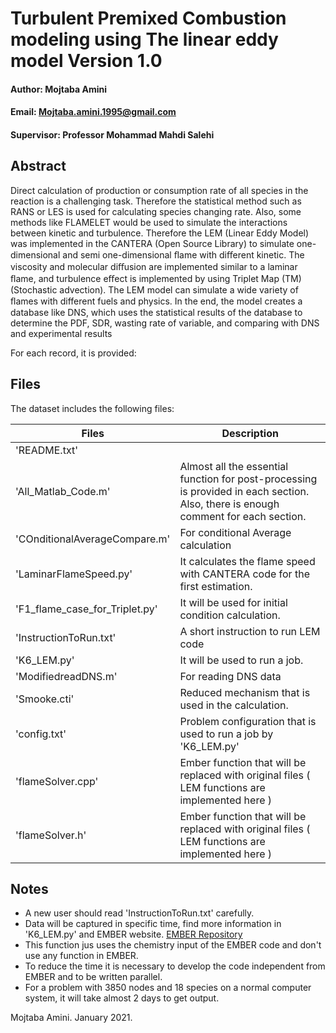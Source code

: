 Turbulent Premixed Combustion modeling using The linear eddy model
Version 1.0
==================================================================
#### Author: Mojtaba Amini ####
#### Email: Mojtaba.amini.1995@gmail.com ####
#### Supervisor: Professor Mohammad Mahdi Salehi ####

Abstract
-------------------------


Direct calculation of production or consumption rate of all species in the reaction is a challenging task. Therefore the statistical method such as RANS or LES is used for calculating species changing rate. Also, some methods like FLAMELET would be used to simulate the interactions between kinetic and turbulence. Therefore the LEM (Linear Eddy Model) was implemented in the CANTERA (Open Source Library) to simulate one-dimensional and semi one-dimensional ﬂame with diﬀerent kinetic. The viscosity and molecular diﬀusion are implemented similar to a laminar ﬂame, and turbulence eﬀect is implemented by using Triplet Map (TM) (Stochastic advection). The LEM model can simulate a wide variety of ﬂames with different fuels and physics. In the end, the model creates a database like DNS, which uses the statistical results of the database to determine the PDF, SDR, wasting rate of variable, and comparing with DNS and experimental results


For each record, it is provided:

Files
-------------------------
The dataset includes the following files:

Files  | Description
------------- | -------------
'README.txt'  | 
'All_Matlab_Code.m'  | Almost all the essential function for post-processing is provided in each section. Also, there is enough comment for each section.
'COnditionalAverageCompare.m'  | For conditional Average calculation
'LaminarFlameSpeed.py'  | It calculates the flame speed with CANTERA code for the first estimation.
'F1_flame_case_for_Triplet.py'  | It will be used for initial condition calculation.
'InstructionToRun.txt'  | A short instruction to run LEM code
'K6_LEM.py'  | It will be used to run a job. 
'ModifiedreadDNS.m' | For reading DNS data
'Smooke.cti'  | Reduced mechanism that is used in the calculation.
'config.txt' | Problem configuration that is used to run a job by 'K6_LEM.py'
'flameSolver.cpp'  | Ember function that will be replaced with original files ( LEM functions are implemented here )
'flameSolver.h'  | Ember function that will be replaced with original files ( LEM functions are implemented here )



Notes
--------------------------
* A new user should read 'InstructionToRun.txt' carefully.
* Data will be captured in specific time, find more information in 'K6_LEM.py' and EMBER website.
       [EMBER Repository](http://speth.github.io/ember-doc/sphinx/html/index.html "EMBER Repository")
* This function jus uses the chemistry input of the EMBER code and don't use any function in EMBER.
* To reduce the time it is necessary to develop the code independent from EMBER and to be written parallel.
* For a problem with 3850 nodes and 18 species on a normal computer system, it will take almost 2 days to get output.

Mojtaba Amini. January 2021.
